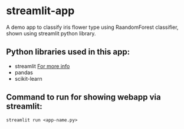 # streamlit-app
A demo app to classify iris flower type using RaandomForest classifier, shown using streamlit python library.

## Python libraries used in this app:
- streamlit [For more info](https://www.streamlit.io/)
- pandas
- scikit-learn

## Command to run for showing webapp via streamlit:
```
streamlit run <app-name.py>

```
